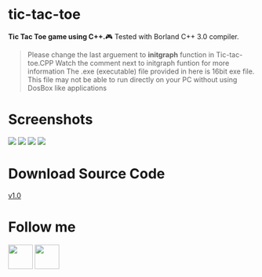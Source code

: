 # tic-tac-toe
**Tic Tac Toe game using C++.**:video_game: Tested with Borland C++ 3.0 compiler.

>Please change the last arguement to **initgraph** function in Tic-tac-toe.CPP
>Watch the comment next to initgraph funtion for more information
>The .exe (executable) file provided in here is 16bit exe file. This file may not be able to run directly on your PC without using DosBox like applications


# Screenshots
<img src="https://github.com/thunder-coding/tic-tac-toe/blob/master/images/image_1.jpg">
<img src="https://github.com/thunder-coding/tic-tac-toe/blob/master/images/image_2.jpg">
<img src="https://github.com/thunder-coding/tic-tac-toe/blob/master/images/image_3.jpg">
<img src="https://github.com/thunder-coding/tic-tac-toe/blob/master/images/image_4.jpg">


# Download Source Code
[v1.0](https://github.com/thunder-coding/tic-tac-toe/archive/v1.0.zip)


# Follow me
<a href="https://www.twitter.com/CodingThunder"><img src="https://github.com/thunder-coding/tic-tac-toe/blob/master/images/Twitter_Logo_Blue.png" height=50></a>
<a href="https://www.instagram.com/thunder_coding.expert"><img src="https://github.com/thunder-coding/tic-tac-toe/blob/master/images/Instagram_Logo.png" height=50></a>
